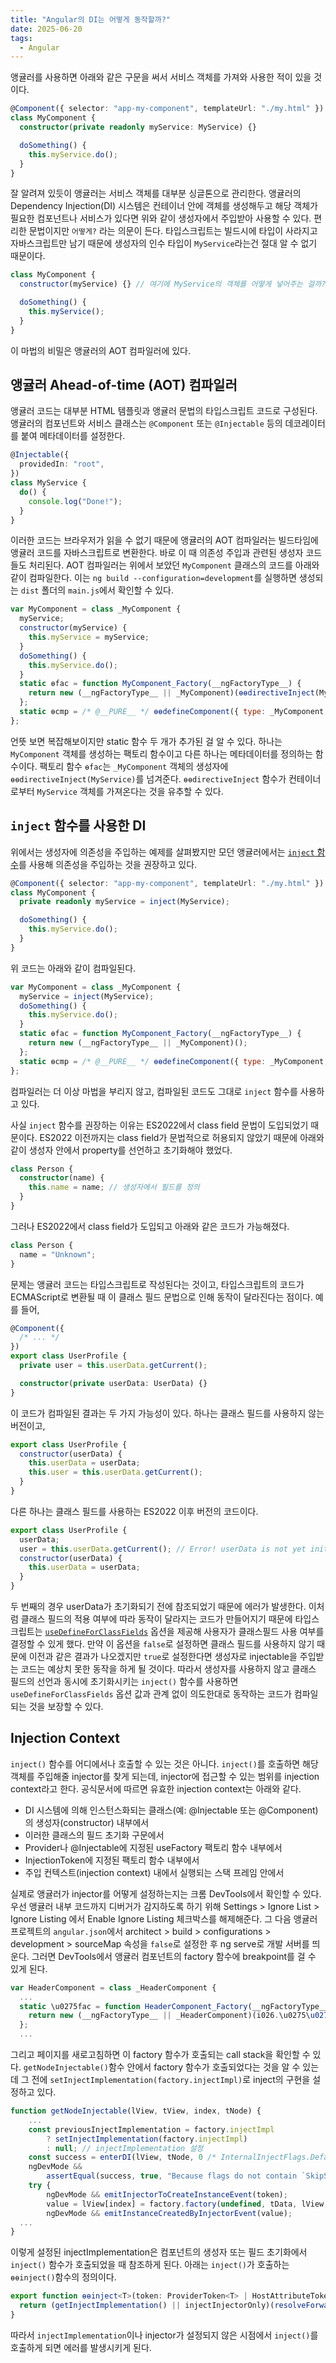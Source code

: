 ```yaml
---
title: "Angular의 DI는 어떻게 동작할까?"
date: 2025-06-20
tags:
  - Angular
---
```


앵귤러를 사용하면 아래와 같은 구문을 써서 서비스 객체를 가져와 사용한 적이 있을 것이다.

```ts
@Component({ selector: "app-my-component", templateUrl: "./my.html" })
class MyComponent {
  constructor(private readonly myService: MyService) {}

  doSomething() {
    this.myService.do();
  }
}
```

잘 알려져 있듯이 앵귤러는 서비스 객체를 대부분 싱글톤으로 관리한다. 앵귤러의 Dependency Injection(DI) 시스템은 컨테이너 안에 객체를 생성해두고 해당 객체가 필요한 컴포넌트나 서비스가 있다면 위와 같이 생성자에서 주입받아 사용할 수 있다. 편리한 문법이지만 `어떻게?` 라는 의문이 든다. 타입스크립트는 빌드시에 타입이 사라지고 자바스크립트만 남기 때문에 생성자의 인수 타입이 `MyService`라는건 절대 알 수 없기 때문이다.

```js
class MyComponent {
  constructor(myService) {} // 여기에 MyService의 객체를 어떻게 넣어주는 걸까?

  doSomething() {
    this.myService();
  }
}
```

이 마법의 비밀은 앵귤러의 AOT 컴파일러에 있다.

## 앵귤러 Ahead-of-time (AOT) 컴파일러

앵귤러 코드는 대부분 HTML 템플릿과 앵귤러 문법의 타입스크립트 코드로 구성된다. 앵귤러의 컴포넌트와 서비스 클래스는 `@Component` 또는 `@Injectable` 등의 데코레이터를 붙여 메타데이터를 설정한다.

```ts
@Injectable({
  providedIn: "root",
})
class MyService {
  do() {
    console.log("Done!");
  }
}
```

이러한 코드는 브라우저가 읽을 수 없기 때문에 앵귤러의 AOT 컴파일러는 빌드타임에 앵귤러 코드를 자바스크립트로 변환한다. 바로 이 때 의존성 주입과 관련된 생성자 코드들도 처리된다. AOT 컴파일러는 위에서 보았던 `MyComponent` 클래스의 코드를 아래와 같이 컴파일한다. 이는 `ng build --configuration=development`를 실행하면 생성되는 `dist` 폴더의 `main.js`에서 확인할 수 있다.

```js
var MyComponent = class _MyComponent {
  myService;
  constructor(myService) {
    this.myService = myService;
  }
  doSomething() {
    this.myService.do();
  }
  static ɵfac = function MyComponent_Factory(__ngFactoryType__) {
    return new (__ngFactoryType__ || _MyComponent)(ɵɵdirectiveInject(MyService));
  };
  static ɵcmp = /* @__PURE__ */ ɵɵdefineComponent({ type: _MyComponent, selectors: [["app-my-component"]], decls: 0, vars: 0, template: function MyComponent_Template(rf, ctx) {}, encapsulation: 2 });
};
```

언뜻 보면 복잡해보이지만 static 함수 두 개가 추가된 걸 알 수 있다. 하나는 `MyComponent` 객체를 생성하는 팩토리 함수이고 다른 하나는 메타데이터를 정의하는 함수이다. 팩토리 함수 `ɵfac`는 `_MyComponent` 객체의 생성자에 `ɵɵdirectiveInject(MyService)`를 넘겨준다. `ɵɵdirectiveInject` 함수가 컨테이너로부터 `MyService` 객체를 가져온다는 것을 유추할 수 있다.

## `inject` 함수를 사용한 DI

위에서는 생성자에 의존성을 주입하는 예제를 살펴봤지만 모던 앵귤러에서는 [`inject` 함수](https://angular.dev/reference/migrations/inject-function)를 사용해 의존성을 주입하는 것을 권장하고 있다.

```ts
@Component({ selector: "app-my-component", templateUrl: "./my.html" })
class MyComponent {
  private readonly myService = inject(MyService);

  doSomething() {
    this.myService.do();
  }
}
```

위 코드는 아래와 같이 컴파일된다.

```js
var MyComponent = class _MyComponent {
  myService = inject(MyService);
  doSomething() {
    this.myService.do();
  }
  static ɵfac = function MyComponent_Factory(__ngFactoryType__) {
    return new (__ngFactoryType__ || _MyComponent)();
  };
  static ɵcmp = /* @__PURE__ */ ɵɵdefineComponent({ type: _MyComponent, selectors: [["app-my-component"]], decls: 0, vars: 0, template: function MyComponent_Template(rf, ctx) {}, encapsulation: 2 });
};
```

컴파일러는 더 이상 마법을 부리지 않고, 컴파일된 코드도 그대로 `inject` 함수를 사용하고 있다.

사실 `inject` 함수를 권장하는 이유는 ES2022에서 class field 문법이 도입되었기 때문이다. ES2022 이전까지는 class field가 문법적으로 허용되지 않았기 때문에 아래와 같이 생성자 안에서 property를 선언하고 초기화해야 했었다.

```ts
class Person {
  constructor(name) {
    this.name = name; // 생성자에서 필드를 정의
  }
}
```

그러나 ES2022에서 class field가 도입되고 아래와 같은 코드가 가능해졌다.

```ts
class Person {
  name = "Unknown";
}
```

문제는 앵귤러 코드는 타입스크립트로 작성된다는 것이고, 타입스크립트의 코드가 ECMAScript로 변환될 때 이 클래스 필드 문법으로 인해 동작이 달라진다는 점이다. 예를 들어,

```ts
@Component({
  /* ... */
})
export class UserProfile {
  private user = this.userData.getCurrent();

  constructor(private userData: UserData) {}
}
```

이 코드가 컴파일된 결과는 두 가지 가능성이 있다. 하나는 클래스 필드를 사용하지 않는 버전이고,

```js
export class UserProfile {
  constructor(userData) {
    this.userData = userData;
    this.user = this.userData.getCurrent();
  }
}
```

다른 하나는 클래스 필드를 사용하는 ES2022 이후 버전의 코드이다.

```js
export class UserProfile {
  userData;
  user = this.userData.getCurrent(); // Error! userData is not yet initialized!
  constructor(userData) {
    this.userData = userData;
  }
}
```

두 번째의 경우 userData가 초기화되기 전에 참조되었기 때문에 에러가 발생한다. 이처럼 클래스 필드의 적용 여부에 따라 동작이 달라지는 코드가 만들어지기 때문에 타입스크립트는 [`useDefineForClassFields`](https://www.typescriptlang.org/tsconfig/#useDefineForClassFields) 옵션을 제공해 사용자가 클래스필드 사용 여부를 결정할 수 있게 했다. 만약 이 옵션을 `false`로 설정하면 클래스 필드를 사용하지 않기 때문에 이전과 같은 결과가 나오겠지만 `true`로 설정한다면 생성자로 injectable을 주입받는 코드는 예상치 못한 동작을 하게 될 것이다. 따라서 생성자를 사용하지 않고 클래스 필드의 선언과 동시에 초기화시키는 `inject()` 함수를 사용하면 `useDefineForClassFields` 옵션 값과 관계 없이 의도한대로 동작하는 코드가 컴파일되는 것을 보장할 수 있다.

## Injection Context

`inject()` 함수를 어디에서나 호출할 수 있는 것은 아니다. `inject()`를 호출하면 해당 객체를 주입해줄 injector를 찾게 되는데, injector에 접근할 수 있는 범위를 injection context라고 한다. 공식문서에 따르면 유효한 injection context는 아래와 같다.

- DI 시스템에 의해 인스턴스화되는 클래스(예: @Injectable 또는 @Component)의 생성자(constructor) 내부에서
- 이러한 클래스의 필드 초기화 구문에서
- Provider나 @Injectable에 지정된 useFactory 팩토리 함수 내부에서
- InjectionToken에 지정된 팩토리 함수 내부에서
- 주입 컨텍스트(injection context) 내에서 실행되는 스택 프레임 안에서

실제로 앵귤러가 injector를 어떻게 설정하는지는 크롬 DevTools에서 확인할 수 있다. 우선 앵귤러 내부 코드까지 디버거가 감지하도록 하기 위해 Settings > Ignore List > Ignore Listing 에서 Enable Ignore Listing 체크박스를 해제해준다. 그 다음 앵귤러 프로젝트의 `angular.json`에서 architect > build > configurations > development > sourceMap 속성을 `false`로 설정한 후 ng serve로 개발 서버를 띄운다. 그러면 DevTools에서 앵귤러 컴포넌트의 factory 함수에 breakpoint를 걸 수 있게 된다.

```js
var HeaderComponent = class _HeaderComponent {
  ...
  static \u0275fac = function HeaderComponent_Factory(__ngFactoryType__) {
    return new (__ngFactoryType__ || _HeaderComponent)(i026.\u0275\u0275directiveInject(HlmDialogService)); // 이 라인에 breakpoint를 건다.
  };
  ...
```

그리고 페이지를 새로고침하면 이 factory 함수가 호출되는 call stack을 확인할 수 있다. `getNodeInjectable()`함수 안에서 factory 함수가 호출되었다는 것을 알 수 있는데 그 전에 `setInjectImplementation(factory.injectImpl)`로 inject의 구현을 설정하고 있다.

```js
function getNodeInjectable(lView, tView, index, tNode) {
    ...
    const previousInjectImplementation = factory.injectImpl
        ? setInjectImplementation(factory.injectImpl)
        : null; // injectImplementation 설정
    const success = enterDI(lView, tNode, 0 /* InternalInjectFlags.Default */);
    ngDevMode &&
        assertEqual(success, true, "Because flags do not contain `SkipSelf' we expect this to always succeed.");
    try {
        ngDevMode && emitInjectorToCreateInstanceEvent(token);
        value = lView[index] = factory.factory(undefined, tData, lView, tNode); // 팩토리 함수 호출
        ngDevMode && emitInstanceCreatedByInjectorEvent(value);
  ...
}
```

이렇게 설정된 injectImplementation은 컴포넌트의 생성자 또는 필드 초기화에서 `inject()` 함수가 호출되었을 때 참조하게 된다. 아래는 `inject()`가 호출하는 `ɵɵinject()`함수의 정의이다.

```ts
export function ɵɵinject<T>(token: ProviderToken<T> | HostAttributeToken, flags = InternalInjectFlags.Default): T | null {
  return (getInjectImplementation() || injectInjectorOnly)(resolveForwardRef(token as Type<T>), flags);
}
```

따라서 `injectImplementation`이나 injector가 설정되지 않은 시점에서 `inject()`를 호출하게 되면 에러를 발생시키게 된다.
